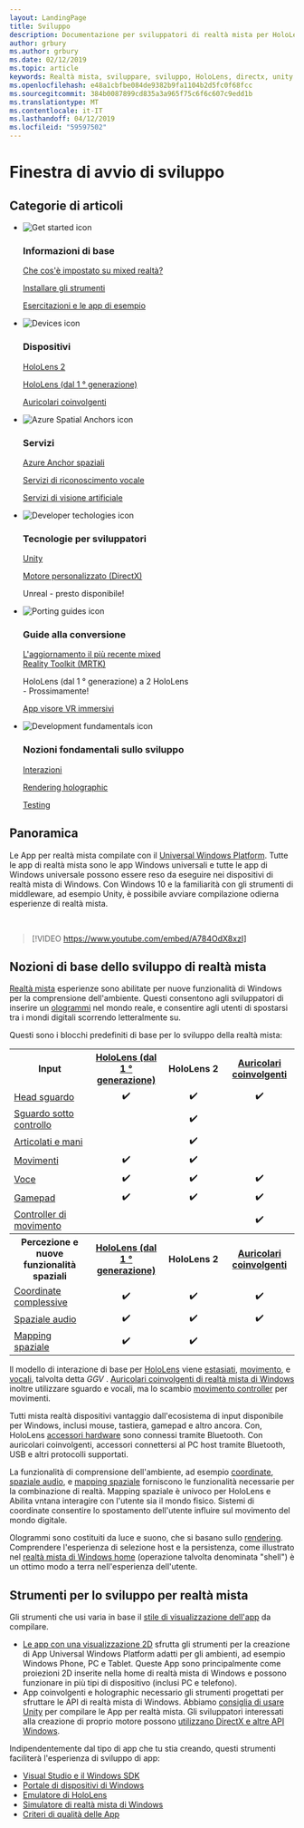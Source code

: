 ```yaml
---
layout: LandingPage
title: Sviluppo
description: Documentazione per sviluppatori di realtà mista per HoloLens e auricolari coinvolgente e concreto.
author: grbury
ms.author: grbury
ms.date: 02/12/2019
ms.topic: article
keywords: Realtà mista, sviluppare, sviluppo, HoloLens, directx, unity
ms.openlocfilehash: e48a1cbfbe084de9382b9fa1104b2d5fc0f68fcc
ms.sourcegitcommit: 384b0087899cd835a3a965f75c6f6c607c9edd1b
ms.translationtype: MT
ms.contentlocale: it-IT
ms.lasthandoff: 04/12/2019
ms.locfileid: "59597502"
---
```

# <a name="development-launchpad"></a>Finestra di avvio di sviluppo

## <a name="article-categories"></a>Categorie di articoli


<ul class="panelContent cardsF">
    <li>
        <div class="cardSize">
            <div class="cardPadding">
                <div class="card">
                    <div class="cardImageOuter">
                        <div class="cardImage">
                            <img src="images/GetStartedIcon.png" alt="Get started icon">
                        </div>
                    </div>
                    <div class="cardText">
                        <h3>Informazioni di base</h3>
                        <p>
                            <a href="mixed-reality.md">Che cos'è impostato su mixed realtà?</a>
                        </p>
                        <p>
                            <a href="install-the-tools.md">Installare gli strumenti</a>
                        </p>
                        <p>
                            <a href="holograms-100.md">Esercitazioni e le app di esempio</a>
                        </p>
                    </div>
                </div>
            </div>
        </div>
    </li>
        <li>
        <div class="cardSize">
            <div class="cardPadding">
                <div class="card">
                    <div class="cardImageOuter">
                        <div class="cardImage">
                            <img src="images/HoloLens_Icon_120x130.png" alt="Devices icon">
                        </div>
                    </div>
                    <div class="cardText">
                        <h3>Dispositivi</h3>
                          <p>
                            <a href="https://www.microsoft.com/hololens/hardware" target="_blank">HoloLens 2</a>
                        </p>
                        <p>
                            <a href="hololens-hardware-details.md">HoloLens (dal 1 ° generazione)</a>
                        </p>
                        <p>
                            <a href="immersive-headset-hardware-details.md">Auricolari coinvolgenti</a>
                        </p>
                    </div>
                </div>
            </div>
        </div>
    </li>
    <li>
        <div class="cardSize">
            <div class="cardPadding">
                <div class="card">
                    <div class="cardImageOuter">
                        <div class="cardImage">
                            <img src="images/AzureSpatialAnchors_Icon_120x130.png" alt="Azure Spatial Anchors icon">
                        </div>
                    </div>
                    <div class="cardText">
                        <h3>Servizi</h3>
                        <p>
                            <a href="https://docs.microsoft.com/azure/spatial-anchors" target="_blank">Azure Anchor spaziali</a>
                        </p>
                        <p>
                            <a href="https://docs.microsoft.com/azure/cognitive-services/speech-service/" target="_blank">Servizi di riconoscimento vocale</a>
                        </p>
                        <p>
                            <a href="https://docs.microsoft.com/azure/cognitive-services/computer-vision/" target="_blank">Servizi di visione artificiale</a>
                        </p>
                    </div>
                </div>
            </div>
        </div>
    </li>
    <li>
        <div class="cardSize">
            <div class="cardPadding">
                <div class="card">
                    <div class="cardImageOuter">
                        <div class="cardImage">
                            <img src="images/Unity_Icon_120x130.png" alt="Developer techologies icon">
                        </div>
                    </div>
                    <div class="cardText">
                        <h3>Tecnologie per sviluppatori</h3>
                        <p>
                            <a href="unity-development-overview.md">Unity</a>
                        </p>
                        <p>
                            <a href="directx-development-overview.md">Motore personalizzato (DirectX)</a>
                        </p>
                        <p>
Unreal - presto disponibile!
                        </p>                
                    </div>
                </div>
            </div>
        </div>
    </li>
    <li>
        <div class="cardSize">
            <div class="cardPadding">
                <div class="card">
                    <div class="cardImageOuter">
                        <div class="cardImage">
                            <img src="images/PortingGuides-icon_120x130.png" alt="Porting guides icon">
                        </div>
                    </div>
                    <div class="cardText">
                        <h3>Guide alla conversione</h3>
                        <p>
                            <a href="mrtk-porting-guide.md">L'aggiornamento il più recente mixed<br>Reality Toolkit (MRTK)</a>
                        </p>
                        <p>
HoloLens (dal 1 ° generazione) a 2 HoloLens<br>- Prossimamente!
                        </p>
                        <p>
                            <a href="porting-guides.md">App visore VR immersivi</a>
                        </p>
                    </div>
                </div>
            </div>
        </div>
    </li>
    <li>
        <div class="cardSize">
            <div class="cardPadding">
                <div class="card">
                    <div class="cardImageOuter">
                        <div class="cardImage">
                            <img src="images/App_patterns_Icon_120x130.png" alt="Development fundamentals icon">
                        </div>
                    </div>
                    <div class="cardText">
                        <h3>Nozioni fondamentali sullo sviluppo</h3>
                        <p>
                            <a href="Interaction-fundamentals.md">Interazioni</a>
                        </p>
                        <p>
                            <a href="rendering.md">Rendering holographic</a>
                        </p>
                         <p>
                            <a href="testing-your-app-on-hololens.md">Testing</a>
                        </p>                    
                    </div>
                </div>
            </div>
        </div>
    </li>    
</ul>

## <a name="overview"></a>Panoramica

Le App per realtà mista compilate con il [Universal Windows Platform](https://dev.windows.com/getstarted). Tutte le app di realtà mista sono le app Windows universali e tutte le app di Windows universale possono essere reso da eseguire nei dispositivi di realtà mista di Windows. Con Windows 10 e la familiarità con gli strumenti di middleware, ad esempio Unity, è possibile avviare compilazione odierna esperienze di realtà mista.

<br>

>[!VIDEO https://www.youtube.com/embed/A784OdX8xzI]

## <a name="basics-of-mixed-reality-development"></a>Nozioni di base dello sviluppo di realtà mista

[Realtà mista](mixed-reality.md) esperienze sono abilitate per nuove funzionalità di Windows per la comprensione dell'ambiente. Questi consentono agli sviluppatori di inserire un [ologrammi](hologram.md) nel mondo reale, e consentire agli utenti di spostarsi tra i mondi digitali scorrendo letteralmente su. 

Questi sono i blocchi predefiniti di base per lo sviluppo della realtà mista:

<table>
<tr>
<th style="width:175px">Input</th><th style="width:125px; text-align: center;"><a href="hololens-hardware-details.md">HoloLens (dal 1 ° generazione)</a></th><th style="width:125px; text-align: center;">HoloLens 2</a></th><th style="width:125px; text-align: center;"> <a href="immersive-headset-hardware-details.md">Auricolari coinvolgenti</a></th>
</tr><tr>
<td> <a href="gaze.md">Head sguardo</a></td><td style="text-align: center;">✔️</td><td style="text-align: center;">✔️</td><td style="text-align: center;">✔️</td>
</tr><tr>
<td> <a href="gaze.md">Sguardo sotto controllo</a></td><td></td><td style="text-align: center;">✔️</td><td></td>
</tr><tr>
 <td> <a href="gestures.md">Articolati e mani</a></td><td></td><td style="text-align: center;">✔️</td><td></td>
</tr><tr>
<td> <a href="gestures.md">Movimenti</a></td><td style="text-align: center;">✔️</td><td style="text-align: center;">✔️</td><td></td>
</tr><tr>
<td> <a href="voice-input.md">Voce</a></td><td style="text-align: center;">✔️</td><td style="text-align: center;">✔️</td><td style="text-align: center;">✔️</td>
</tr><tr>
<td> <a href="hardware-accessories.md">Gamepad</a></td><td style="text-align: center;">✔️</td><td style="text-align: center;">✔️</td><td style="text-align: center;">✔️</td>
</tr><tr>
<td> <a href="motion-controllers.md">Controller di movimento</a></td><td></td><td></td><td style="text-align: center;">✔️</td>
</tr><tr>
<th style="width:175px">Percezione e nuove funzionalità spaziali</th><th style="width:125px; text-align: center;"><a href="hololens-hardware-details.md">HoloLens (dal 1 ° generazione)</a></th><th style="width:125px; text-align: center;">HoloLens 2</a></th><th style="width:125px; text-align: center;"> <a href="immersive-headset-hardware-details.md">Auricolari coinvolgenti</a></th>
</tr><tr>
<td> <a href="coordinate-systems.md">Coordinate complessive</a></td><td style="text-align: center;">✔️</td><td style="text-align: center;">✔️</td><td style="text-align: center;">✔️</td>
</tr><tr>
<td> <a href="spatial-sound.md">Spaziale audio</a></td><td style="text-align: center;">✔️</td><td style="text-align: center;">✔️</td><td style="text-align: center;">✔️</td>
</tr><tr>
<td> <a href="spatial-mapping.md">Mapping spaziale</a></td><td style="text-align: center;">✔️</td><td style="text-align: center;">✔️</td><td></td>
</tr>
</table>



Il modello di interazione di base per [HoloLens](hololens-hardware-details.md) viene [estasiati](gaze.md), [movimento](gestures.md), e [vocali](voice-input.md), talvolta detta *GGV* . [Auricolari coinvolgenti di realtà mista di Windows](immersive-headset-hardware-details.md) inoltre utilizzare sguardo e vocali, ma lo scambio [movimento controller](motion-controllers.md) per movimenti.

Tutti mista realtà dispositivi vantaggio dall'ecosistema di input disponibile per Windows, inclusi mouse, tastiera, gamepad e altro ancora. Con, HoloLens [accessori hardware](hardware-accessories.md) sono connessi tramite Bluetooth. Con auricolari coinvolgenti, accessori connettersi al PC host tramite Bluetooth, USB e altri protocolli supportati.

La funzionalità di comprensione dell'ambiente, ad esempio [coordinate](coordinate-systems.md), [spaziale audio](spatial-sound.md), e [mapping spaziale](spatial-mapping.md) forniscono le funzionalità necessarie per la combinazione di realtà. Mapping spaziale è univoco per HoloLens e Abilita vntana interagire con l'utente sia il mondo fisico. Sistemi di coordinate consentire lo spostamento dell'utente influire sul movimento del mondo digitale.

Ologrammi sono costituiti da luce e suono, che si basano sullo [rendering](rendering.md). Comprendere l'esperienza di selezione host e la persistenza, come illustrato nel [realtà mista di Windows home](navigating-the-windows-mixed-reality-home.md) (operazione talvolta denominata "shell") è un ottimo modo a terra nell'esperienza dell'utente.

## <a name="tools-for-developing-for-mixed-reality"></a>Strumenti per lo sviluppo per realtà mista

Gli strumenti che usi varia in base il [stile di visualizzazione dell'app](app-views.md) da compilare.
* [Le app con una visualizzazione 2D](building-2d-apps.md) sfrutta gli strumenti per la creazione di App Universal Windows Platform adatti per gli ambienti, ad esempio Windows Phone, PC e Tablet. Queste App sono principalmente come proiezioni 2D inserite nella home di realtà mista di Windows e possono funzionare in più tipi di dispositivo (inclusi PC e telefono).
* App coinvolgenti e holographic necessario gli strumenti progettati per sfruttare le API di realtà mista di Windows. Abbiamo [consiglia di usare Unity](unity-development-overview.md) per compilare le App per realtà mista. Gli sviluppatori interessati alla creazione di proprio motore possono [utilizzano DirectX e altre API Windows](directx-development-overview.md).

Indipendentemente dal tipo di app che tu stia creando, questi strumenti faciliterà l'esperienza di sviluppo di app:
* [Visual Studio e il Windows SDK](using-visual-studio.md)
* [Portale di dispositivi di Windows](using-the-windows-device-portal.md)
* [Emulatore di HoloLens](using-the-hololens-emulator.md)
* [Simulatore di realtà mista di Windows](using-the-windows-mixed-reality-simulator.md)
* [Criteri di qualità delle App](app-quality-criteria.md)

